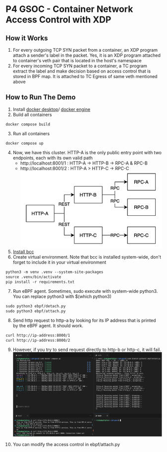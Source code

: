# P4 GSOC - Container Network Access Control with XDP
## How it Works
1. For every outgoing TCP SYN packet from a container, an XDP program attach a sender's label in the packet. Yes, it is an XDP program attached to container's veth pair that is located in the host's namespace
2. For every incoming TCP SYN packet to a container, a TC program extract the label and make decision based on access control that is stored in BPF map. It is attached to TC Egress of same veth mentioned above
## How to Run The Demo
1. Install [docker desktop](https://www.docker.com/products/docker-desktop/)/ [docker engine](https://docs.docker.com/engine/install/)
2. Build all containers
```
docker compose build
```
3. Run all containers
```
docker compose up
```
4. Now, we have this cluster. HTTP-A is the only public entry point with two endpoints, each with its own valid path
    * http://localhost:8001/1 : HTTP-A -> HTTP-B -> RPC-A & RPC-B
    * http://localhost:8001/2 : HTTP-A > HTTP-C -> RPC-C
![microservice architecture](images/arch.png)
5. [Install bcc](https://github.com/iovisor/bcc/tree/master)
6. Create virtual environment. Note that bcc is installed system-wide, don't forget to include it in your virtual environment
```
python3 -m venv .venv --system-site-packages
source .venv/bin/activate
pip install -r requirements.txt
```
7. Run eBPF agent. Sometimes, sudo execute with system-wide python3. You can replace python3 with $(which python3)
```
sudo python3 ebpf/detach.py
sudo python3 ebpf/attach.py
```
8. Send http request to http-a by looking for its IP address that is printed by the eBPF agent. It should work.
```
curl http://ip-address:8000/1
curl http://ip-address:8000/2
```
9. However, if you try to send request directly to http-b or http-c, it will fail.
![alt text](images/demo.png)

10. You can modify the access control in ebpf/attach.py

